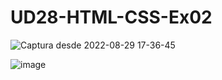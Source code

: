 # UD28-HTML-CSS-Ex02

![Captura desde 2022-08-29 17-36-45](https://user-images.githubusercontent.com/108835310/187239320-2e5f534e-4666-4e4a-afd2-19070c794fde.png)

![image](https://user-images.githubusercontent.com/108835310/187239402-91978659-faeb-4354-bd8c-a1aafbcd2317.png)
